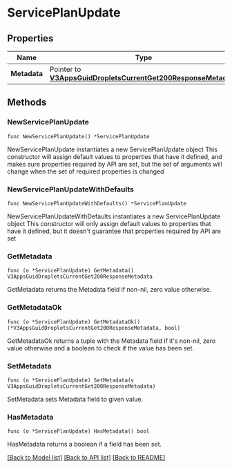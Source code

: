 # ServicePlanUpdate

## Properties

Name | Type | Description | Notes
------------ | ------------- | ------------- | -------------
**Metadata** | Pointer to [**V3AppsGuidDropletsCurrentGet200ResponseMetadata**](V3AppsGuidDropletsCurrentGet200ResponseMetadata.md) |  | [optional] 

## Methods

### NewServicePlanUpdate

`func NewServicePlanUpdate() *ServicePlanUpdate`

NewServicePlanUpdate instantiates a new ServicePlanUpdate object
This constructor will assign default values to properties that have it defined,
and makes sure properties required by API are set, but the set of arguments
will change when the set of required properties is changed

### NewServicePlanUpdateWithDefaults

`func NewServicePlanUpdateWithDefaults() *ServicePlanUpdate`

NewServicePlanUpdateWithDefaults instantiates a new ServicePlanUpdate object
This constructor will only assign default values to properties that have it defined,
but it doesn't guarantee that properties required by API are set

### GetMetadata

`func (o *ServicePlanUpdate) GetMetadata() V3AppsGuidDropletsCurrentGet200ResponseMetadata`

GetMetadata returns the Metadata field if non-nil, zero value otherwise.

### GetMetadataOk

`func (o *ServicePlanUpdate) GetMetadataOk() (*V3AppsGuidDropletsCurrentGet200ResponseMetadata, bool)`

GetMetadataOk returns a tuple with the Metadata field if it's non-nil, zero value otherwise
and a boolean to check if the value has been set.

### SetMetadata

`func (o *ServicePlanUpdate) SetMetadata(v V3AppsGuidDropletsCurrentGet200ResponseMetadata)`

SetMetadata sets Metadata field to given value.

### HasMetadata

`func (o *ServicePlanUpdate) HasMetadata() bool`

HasMetadata returns a boolean if a field has been set.


[[Back to Model list]](../README.md#documentation-for-models) [[Back to API list]](../README.md#documentation-for-api-endpoints) [[Back to README]](../README.md)


